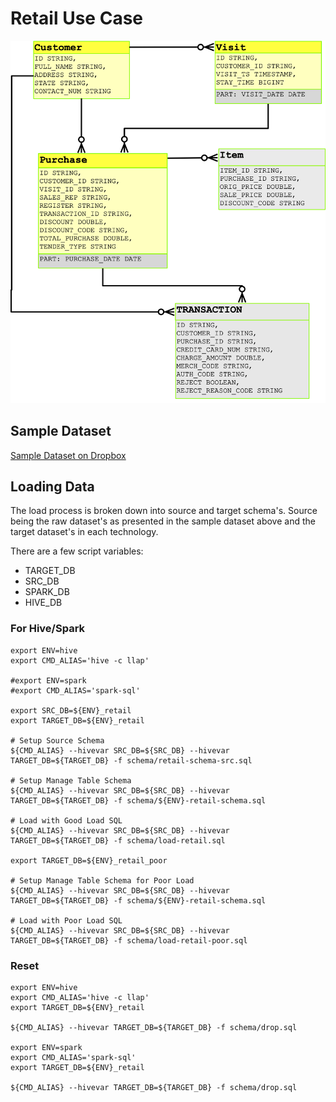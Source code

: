# Retail Use Case

![Data Model](./schema/data-model.png)

## Sample Dataset

[Sample Dataset on Dropbox](https://www.dropbox.com/s/d8h421unl78mtlg/retail_data.zip?dl=0)

## Loading Data

The load process is broken down into source and target schema's.  Source being the raw dataset's as presented in the sample dataset above and the target dataset's in each technology.

There are a few script variables:
- TARGET_DB
- SRC_DB
- SPARK_DB
- HIVE_DB

### For Hive/Spark
```$sql
export ENV=hive
export CMD_ALIAS='hive -c llap'

#export ENV=spark
#export CMD_ALIAS='spark-sql'

export SRC_DB=${ENV}_retail
export TARGET_DB=${ENV}_retail

# Setup Source Schema
${CMD_ALIAS} --hivevar SRC_DB=${SRC_DB} --hivevar TARGET_DB=${TARGET_DB} -f schema/retail-schema-src.sql

# Setup Manage Table Schema
${CMD_ALIAS} --hivevar SRC_DB=${SRC_DB} --hivevar TARGET_DB=${TARGET_DB} -f schema/${ENV}-retail-schema.sql

# Load with Good Load SQL
${CMD_ALIAS} --hivevar SRC_DB=${SRC_DB} --hivevar TARGET_DB=${TARGET_DB} -f schema/load-retail.sql

export TARGET_DB=${ENV}_retail_poor

# Setup Manage Table Schema for Poor Load
${CMD_ALIAS} --hivevar SRC_DB=${SRC_DB} --hivevar TARGET_DB=${TARGET_DB} -f schema/${ENV}-retail-schema.sql

# Load with Poor Load SQL
${CMD_ALIAS} --hivevar SRC_DB=${SRC_DB} --hivevar TARGET_DB=${TARGET_DB} -f schema/load-retail-poor.sql

```

### Reset
```$sql
export ENV=hive
export CMD_ALIAS='hive -c llap'
export TARGET_DB=${ENV}_retail

${CMD_ALIAS} --hivevar TARGET_DB=${TARGET_DB} -f schema/drop.sql

export ENV=spark
export CMD_ALIAS='spark-sql'
export TARGET_DB=${ENV}_retail

${CMD_ALIAS} --hivevar TARGET_DB=${TARGET_DB} -f schema/drop.sql

```